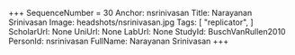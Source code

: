 +++
SequenceNumber =  30
Anchor: nsrinivasan
Title: Narayanan Srinivasan
Image: headshots/nsrinivasan.jpg
Tags: [ "replicator", ]
ScholarUrl: None
UniUrl: None
LabUrl: None
StudyId: BuschVanRullen2010
PersonId: nsrinivasan
FullName: Narayanan Srinivasan
+++